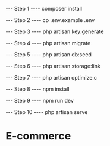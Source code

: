 --- Step 1 ----
composer install

--- Step 2 ----
cp .env.example .env

--- Step 3 ----
php artisan key:generate

--- Step 4 ----
php artisan migrate

--- Step 5 ----
php artisan db:seed

--- Step 6 ----
php artisan storage:link

--- Step 7 ----
php artisan optimize:c

--- Step 8 ----
npm install

--- Step 9 ----
npm run dev 

--- Step 10 ----
php artisan serve


# E-commerce
